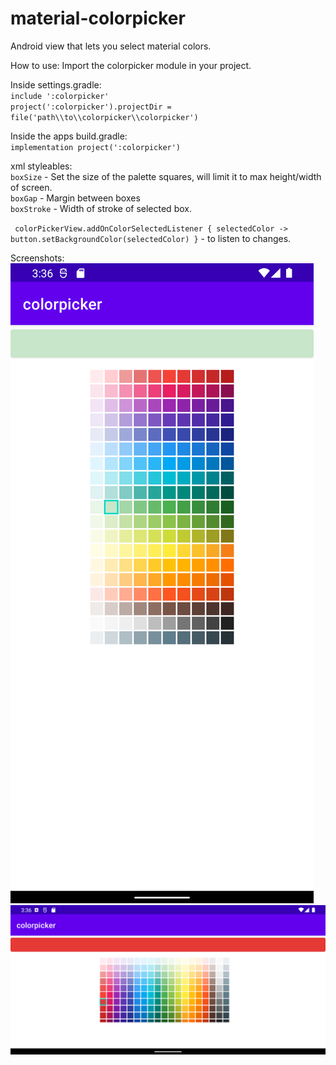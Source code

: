 # material-colorpicker
Android view that lets you select material colors.  
  
How to use:
Import the colorpicker module in your project.

Inside settings.gradle:  
`include ':colorpicker'  `  
`project(':colorpicker').projectDir = file('path\\to\\colorpicker\\colorpicker')`  

Inside the apps build.gradle:  
`implementation project(':colorpicker')`  

xml styleables:  
`boxSize` - Set the size of the palette squares, will limit it to max height/width of screen.  
`boxGap` - Margin between boxes  
`boxStroke` - Width of stroke of selected box.  
  
` colorPickerView.addOnColorSelectedListener { selectedColor ->
            button.setBackgroundColor(selectedColor)
        }` - to listen to changes.  

Screenshots:
![Image One](https://github.com/elluid-data/material-colorpicker/blob/assets/colorpicker1.png)  
![Image Two](https://github.com/elluid-data/material-colorpicker/blob/assets/colorpicker2.png)
